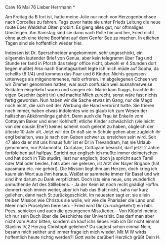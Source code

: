  Calw 16 Mai 76
Lieber Herrmann <Mogl>*

Am Freitag da B fort ist, hatte meine Julie nur noch von Herzogenbuchsee nach Corcelles zu fahren. Tags zuvor hatte sie unter Frieds Leitung die neue route über Waldshut Olten probirt. Es gieng alles gut, nur oftmaliges Umsteigen. Am Samstag sind sie dann nach Rolle hin und her, Fried nicht ohne auch eine kleine Bootfahrt auf dem Genfer See zu machen. In etlichen Tagen sind sie hoffentlich wieder hier.

Indessen ist Dr. Sperschneider angekommen, sehr ungeschickt, ein allgemein lautender Brief von Genua, aber kein telegramm über Tag und Stunde (er fand in Pforzh das telegr office nicht, obwohl er 4 Stunden dort liegen mußte) Also nach Sonntagsarbeit legte ich mich müde auf Sopha, da schellts (8 1/4) und kommen das Paar und 6 Kinder. Nichts gegessen unterwegs als mitgenommenes, halb erfroren. Im abgelegenen Ochsen wo wir Zimmer genommen hatten, war auch confusion weil ausnahmsweise Soldaten eingekehrt waren und sangen etc. Marie kam fluggs, brachte ihr eigen Geschirr (spirit tin) und machte Milch zurecht, sonst wäre fast nichts fertig geworden. Nun haben wir die Sache etwas im Gang, nur die Magd noch nicht, die sich seit der Werbung die Hand verbrüht hatte. Sie frieren noch immer, haben etwas indolentes wie es glaub ich zum Wesen der hallischen Abkömmlinge gehört. Denn auch die Frau ist Enkelin vom Cottayam Baker und einer Kohlhoff; etliche Kinder schwächlich (vielleicht von der cousin Ehe?) keines scheint noch gelernt zu haben, obgleich der älteste 10 Jahr alt. Jetzt will der Dr daß sie in Schule gehen aber zugleich ihr engl behalten, was je nach den Gaben schwer zu erreichen sein wird. Seit 47 also da er mit uns hinaus fuhr ist er Dr in Trevandram, hat nie Urlaub genommen, nur Palamcotta, Curtalam, Cottayam besucht, darf jetzt 2 Jahre fortbleiben auf halfpay. Spricht nur englisch ich mußte immer dolmetschen und hat doch in Tüb studirt, liest nur englisch; doch ja spricht auch Tamil oder Mal oder beides, hats aber nie gelesen, ist Arzt der Nayer Brigade (hat apasmara etc. nie gehört). Die Mission liegt ihm am Herzen, doch krieg ich kaum ein Wort aus ihm heraus. Weißst er sammelte immer für Basel und wir sind ihm darum zu Dank verpflichtet. Doch ists eine neue, uns wunderlich anmuthende Art des Stilllebens. - Ja der Keim ist noch recht gnädig! Hoffm. donnert noch immer weiter, aber ich hab das Blatt nicht, sahs nur kurz geliehen, dann nach St zurückgeschickt. Im neuesten sagt er: sie allein treiben Mission wie Christus sie wolle, wir wie die Pharisäer die Land und Meer nach Proselyten bereisen. - Fried wird Dir (zurückgekehrt) ein bibl. Poes. schicken und auch die gesungenen Miss.lieder. - Von Klüpfel meinte ich nur sein Buch über die Geschichte der Universität. Das darf man aber nicht vom Autor bitten, sondern da kauf ichs lieber. Hab ich Dir nicht einmal Staelins IV,2 Herzog Christoph geliehen? Du sagtest schon einmal Nein, besann mich seither und immer frage ich mich wieder. Mit M W wirds hoffentlich heute richtig werden?! Gott walte darüber! 
 Herzlich grüßt Dein H.
